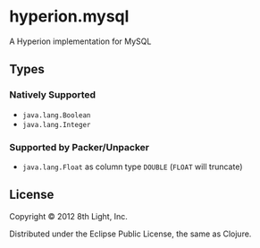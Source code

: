 hyperion.mysql
============

A Hyperion implementation for MySQL

## Types

### Natively Supported

* `java.lang.Boolean`
* `java.lang.Integer`

### Supported by Packer/Unpacker

* `java.lang.Float` as column type `DOUBLE` (`FLOAT` will truncate)

## License

Copyright © 2012 8th Light, Inc.

Distributed under the Eclipse Public License, the same as Clojure.

